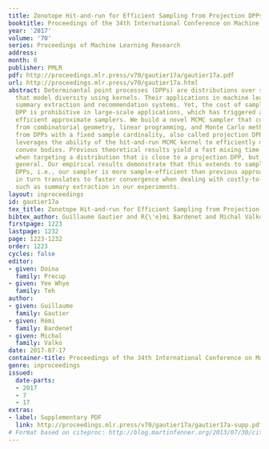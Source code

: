 ```yaml
---
title: Zonotope Hit-and-run for Efficient Sampling from Projection DPPs
booktitle: Proceedings of the 34th International Conference on Machine Learning
year: '2017'
volume: '70'
series: Proceedings of Machine Learning Research
address: 
month: 0
publisher: PMLR
pdf: http://proceedings.mlr.press/v70/gautier17a/gautier17a.pdf
url: http://proceedings.mlr.press/v70/gautier17a.html
abstract: Determinantal point processes (DPPs) are distributions over sets of items
  that model diversity using kernels. Their applications in machine learning include
  summary extraction and recommendation systems. Yet, the cost of sampling from a
  DPP is prohibitive in large-scale applications, which has triggered an effort towards
  efficient approximate samplers. We build a novel MCMC sampler that combines ideas
  from combinatorial geometry, linear programming, and Monte Carlo methods to sample
  from DPPs with a fixed sample cardinality, also called projection DPPs. Our sampler
  leverages the ability of the hit-and-run MCMC kernel to efficiently move across
  convex bodies. Previous theoretical results yield a fast mixing time of our chain
  when targeting a distribution that is close to a projection DPP, but not a DPP in
  general. Our empirical results demonstrate that this extends to sampling projection
  DPPs, i.e., our sampler is more sample-efficient than previous approaches which
  in turn translates to faster convergence when dealing with costly-to-evaluate functions,
  such as summary extraction in our experiments.
layout: inproceedings
id: gautier17a
tex_title: Zonotope Hit-and-run for Efficient Sampling from Projection {DPP}s
bibtex_author: Guillaume Gautier and R{\'e}mi Bardenet and Michal Valko
firstpage: 1223
lastpage: 1232
page: 1223-1232
order: 1223
cycles: false
editor:
- given: Doina
  family: Precup
- given: Yee Whye
  family: Teh
author:
- given: Guillaume
  family: Gautier
- given: Rémi
  family: Bardenet
- given: Michal
  family: Valko
date: 2017-07-17
container-title: Proceedings of the 34th International Conference on Machine Learning
genre: inproceedings
issued:
  date-parts:
  - 2017
  - 7
  - 17
extras:
- label: Supplementary PDF
  link: http://proceedings.mlr.press/v70/gautier17a/gautier17a-supp.pdf
# Format based on citeproc: http://blog.martinfenner.org/2013/07/30/citeproc-yaml-for-bibliographies/
---
```

